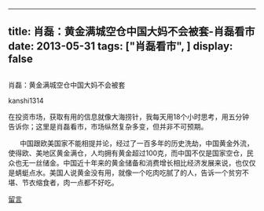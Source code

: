 
---
title:  肖磊：黄金满城空仓中国大妈不会被套-肖磊看市
date: 2013-05-31
tags: ["肖磊看市", ]
display: false
---


## 



肖磊：黄金满城空仓中国大妈不会被套




kanshi1314




在投资市场，获取有用的信息就像大海捞针，我每天用18个小时思考，用五分钟告诉你；这里是肖磊看市，市场纵然复杂多变，但并非不可预期。


 &nbsp; &nbsp; &nbsp; 中国跟欧美国家不能相提并论，经过了一百多年的历史洗劫，中国黄金外流，使得欧、美地区黄金满仓，人均拥有黄金超过100克，而中国不仅是国家空仓，民众也无一丝储金。中国近十年来的黄金储备和消费增长相比经济发展来说，也仅仅是蜻蜓点水。美国人说黄金没有用，就像一个吃肉吃腻了的人，告诉一个贫穷不堪、节衣缩食者，肉一点都不好吃。









[留言](javascript:;)


